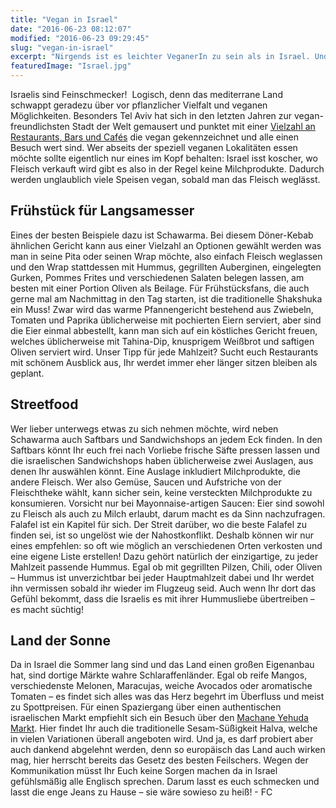 ```yaml
---
title: "Vegan in Israel"
date: "2016-06-23 08:12:07"
modified: "2016-06-23 09:29:45"
slug: "vegan-in-israel"
excerpt: "Nirgends ist es leichter VeganerIn zu sein als in Israel. Und nirgends so köstlich. "
featuredImage: "Israel.jpg"
---
```


Israelis sind Feinschmecker!  Logisch, denn das mediterrane Land schwappt geradezu über vor pflanzlicher Vielfalt und veganen Möglichkeiten. Besonders Tel Aviv hat sich in den letzten Jahren zur vegan-freundlichsten Stadt der Welt gemausert und punktet mit einer [Vielzahl an Restaurants, Bars und Cafés](http://www.happycow.net/asia/israel/tel_aviv/) die vegan gekennzeichnet und alle einen Besuch wert sind. Wer abseits der speziell veganen Lokalitäten essen möchte sollte eigentlich nur eines im Kopf behalten: Israel isst koscher, wo Fleisch verkauft wird gibt es also in der Regel keine Milchprodukte. Dadurch werden unglaublich viele Speisen vegan, sobald man das Fleisch weglässt.

## Frühstück für Langsamesser

Eines der besten Beispiele dazu ist Schawarma. Bei diesem Döner-Kebab ähnlichen Gericht kann aus einer Vielzahl an Optionen gewählt werden was man in seine Pita oder seinen Wrap möchte, also einfach Fleisch weglassen und den Wrap stattdessen mit Hummus, gegrillten Auberginen, eingelegten Gurken, Pommes Frites und verschiedenen Salaten belegen lassen, am besten mit einer Portion Oliven als Beilage. Für Frühstücksfans, die auch gerne mal am Nachmittag in den Tag starten, ist die traditionelle Shakshuka ein Muss! Zwar wird das warme Pfannengericht bestehend aus Zwiebeln, Tomaten und Paprika üblicherweise mit pochierten Eiern serviert, aber sind die Eier einmal abbestellt, kann man sich auf ein köstliches Gericht freuen, welches üblicherweise mit Tahina-Dip, knusprigem Weißbrot und saftigen Oliven serviert wird. Unser Tipp für jede Mahlzeit? Sucht euch Restaurants mit schönem Ausblick aus, Ihr werdet immer eher länger sitzen bleiben als geplant.

## Streetfood

Wer lieber unterwegs etwas zu sich nehmen möchte, wird neben Schawarma auch Saftbars und Sandwichshops an jedem Eck finden. In den Saftbars könnt Ihr euch frei nach Vorliebe frische Säfte pressen lassen und die israelischen Sandwichshops haben üblicherweise zwei Auslagen, aus denen Ihr auswählen könnt. Eine Auslage inkludiert Milchprodukte, die andere Fleisch. Wer also Gemüse, Saucen und Aufstriche von der Fleischtheke wählt, kann sicher sein, keine versteckten Milchprodukte zu konsumieren. Vorsicht nur bei Mayonnaise-artigen Saucen: Eier sind sowohl zu Fleisch als auch zu Milch erlaubt, darum macht es da Sinn nachzufragen. Falafel ist ein Kapitel für sich. Der Streit darüber, wo die beste Falafel zu finden sei, ist so ungelöst wie der Nahostkonflikt. Deshalb können wir nur eines empfehlen: so oft wie möglich an verschiedenen Orten verkosten und eine eigene Liste erstellen! Dazu gehört natürlich der einzigartige, zu jeder Mahlzeit passende Hummus. Egal ob mit gegrillten Pilzen, Chili, oder Oliven – Hummus ist unverzichtbar bei jeder Hauptmahlzeit dabei und Ihr werdet ihn vermissen sobald ihr wieder im Flugzeug seid. Auch wenn Ihr dort das Gefühl bekommt, dass die Israelis es mit ihrer Hummusliebe übertreiben – es macht süchtig!

## Land der Sonne

Da in Israel die Sommer lang sind und das Land einen großen Eigenanbau hat, sind dortige Märkte wahre Schlaraffenländer. Egal ob reife Mangos, verschiedenste Melonen, Maracujas, weiche Avocados oder aromatische Tomaten – es findet sich alles was das Herz begehrt im Überfluss und meist zu Spottpreisen. Für einen Spaziergang über einen authentischen israelischen Markt empfiehlt sich ein Besuch über den [Machane Yehuda Markt](http://www.machne.co.il/en/). Hier findet Ihr auch die traditionelle Sesam-Süßigkeit Halva, welche in vielen Variationen überall angeboten wird. Und ja, es darf probiert aber auch dankend abgelehnt werden, denn so europäisch das Land auch wirken mag, hier herrscht bereits das Gesetz des besten Feilschers. Wegen der Kommunikation müsst Ihr Euch keine Sorgen machen da in Israel gefühlsmäßig alle Englisch sprechen. Darum lasst es euch schmecken und lasst die enge Jeans zu Hause – sie wäre sowieso zu heiß! - FC